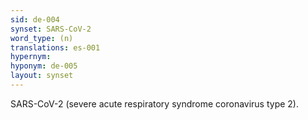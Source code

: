 ```yaml
---
sid: de-004
synset: SARS-CoV-2
word_type: (n)
translations: es-001
hypernym: 
hyponym: de-005
layout: synset
---
```

SARS-CoV-2 (severe acute respiratory syndrome coronavirus type 2).